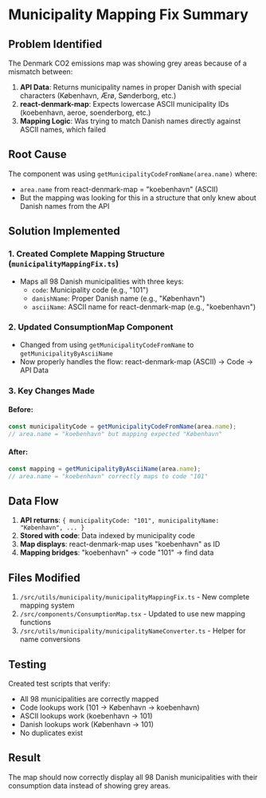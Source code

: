 # Municipality Mapping Fix Summary

## Problem Identified

The Denmark CO2 emissions map was showing grey areas because of a mismatch between:

1. **API Data**: Returns municipality names in proper Danish with special characters (København, Ærø, Sønderborg, etc.)
2. **react-denmark-map**: Expects lowercase ASCII municipality IDs (koebenhavn, aeroe, soenderborg, etc.)
3. **Mapping Logic**: Was trying to match Danish names directly against ASCII names, which failed

## Root Cause

The component was using `getMunicipalityCodeFromName(area.name)` where:
- `area.name` from react-denmark-map = "koebenhavn" (ASCII)
- But the mapping was looking for this in a structure that only knew about Danish names from the API

## Solution Implemented

### 1. Created Complete Mapping Structure (`municipalityMappingFix.ts`)
- Maps all 98 Danish municipalities with three keys:
  - `code`: Municipality code (e.g., "101")
  - `danishName`: Proper Danish name (e.g., "København")
  - `asciiName`: ASCII name for react-denmark-map (e.g., "koebenhavn")

### 2. Updated ConsumptionMap Component
- Changed from using `getMunicipalityCodeFromName` to `getMunicipalityByAsciiName`
- Now properly handles the flow: react-denmark-map (ASCII) → Code → API Data

### 3. Key Changes Made

#### Before:
```typescript
const municipalityCode = getMunicipalityCodeFromName(area.name);
// area.name = "koebenhavn" but mapping expected "København"
```

#### After:
```typescript
const mapping = getMunicipalityByAsciiName(area.name);
// area.name = "koebenhavn" correctly maps to code "101"
```

## Data Flow

1. **API returns**: `{ municipalityCode: "101", municipalityName: "København", ... }`
2. **Stored with code**: Data indexed by municipality code
3. **Map displays**: react-denmark-map uses "koebenhavn" as ID
4. **Mapping bridges**: "koebenhavn" → code "101" → find data

## Files Modified

1. `/src/utils/municipality/municipalityMappingFix.ts` - New complete mapping system
2. `/src/components/ConsumptionMap.tsx` - Updated to use new mapping functions
3. `/src/utils/municipality/municipalityNameConverter.ts` - Helper for name conversions

## Testing

Created test scripts that verify:
- All 98 municipalities are correctly mapped
- Code lookups work (101 → København → koebenhavn)
- ASCII lookups work (koebenhavn → 101)
- Danish lookups work (København → 101)
- No duplicates exist

## Result

The map should now correctly display all 98 Danish municipalities with their consumption data instead of showing grey areas.